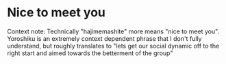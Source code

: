 # Nice to meet you
Context note:
	Technically "hajimemashite" more means "nice to meet you". Yoroshiku is an extremely context dependent phrase that I don't fully understand, but roughly translates to "lets get our social dynamic off to the right start and aimed towards the betterment of the group"